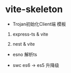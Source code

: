 # vite-skeleton

- Trojan初始化Client端 模板

1. express-ts & vite

2. nest & vite

- esno 解析ts

- swc es6 -> es5 升降级
